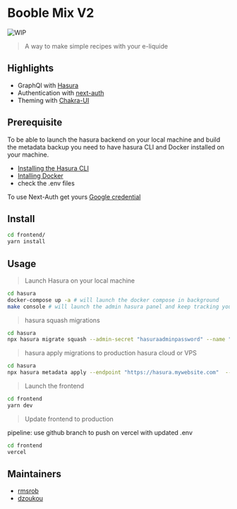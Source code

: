 # Booble Mix V2

![WIP](https://img.shields.io/badge/status-wip-red)

> A way to make simple recipes with your e-liquide

## Highlights

- GraphQl with [Hasura](https://hasura.io/docs)
- Authentication with [next-auth](https://github.com/nextauthjs/next-auth)
- Theming with [Chakra-UI](https://github.com/chakra-ui/chakra-ui)

## Prerequisite

To be able to launch the hasura backend on your local machine and build the metadata backup you need to have hasura CLI and Docker installed on your machine.

- [Installing the Hasura CLI](https://hasura.io/docs/latest/graphql/core/hasura-cli/install-hasura-cli.html)
- [Intalling Docker](https://docs.docker.com/get-started/overview/)
- check the .env files

To use Next-Auth get yours [Google credential](https://next-auth.js.org/providers/google)

## Install

```sh
cd frontend/
yarn install
```

## Usage

> Launch Hasura on your local machine

```sh
cd hasura
docker-compose up -a # will launch the docker compose in background
make console # will launch the admin hasura panel and keep tracking your changes
```

> hasura squash migrations

```sh
cd hasura
npx hasura migrate squash --admin-secret "hasuraadminpassword" --name "name-update" --from 0000000 --database-name default
```

> hasura apply migrations to production hasura cloud or VPS

```sh
cd hasura
npx hasura metadata apply --endpoint "https://hasura.mywebsite.com"  --admin-secret "hasuraadminpassword"
```

> Launch the frontend

```sh
cd frontend
yarn dev
```

> Update frontend to production

pipeline: use github branch to push on vercel with updated .env

```sh
cd frontend
vercel
```

## Maintainers

- [rmsrob][me]
- [dzoukou][dz]

[me]: https://github.com/rmsrob
[dz]: https://github.com/dzoukou
